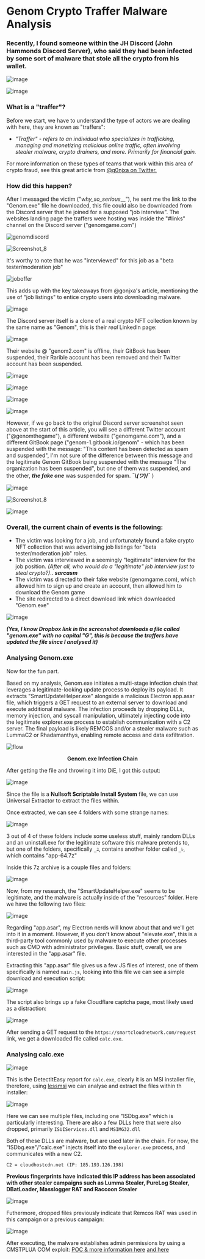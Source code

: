 # Genom Crypto Traffer Malware Analysis

### Recently, I found someone within the JH Discord (John Hammonds Discord Server), who said they had been infected by some sort of malware that stole all the crypto from his wallet.

![image](https://github.com/user-attachments/assets/a7153624-7b9d-46de-b717-09286c32f4dc)

![image](https://github.com/user-attachments/assets/f6e2e39e-21fa-4ada-8d69-9206ef19ec3d)

### What is a "traffer"?

Before we start, we have to understand the type of actors we are dealing with here, they are known as "traffers":

- *"Traffer" - refers to an individual who specializes in trafficking, managing and monetizing malicious online traffic, often involving stealer malware, crypto drainers, and more. Primarily for financial gain.*

For more information on these types of teams that work within this area of crypto fraud, see this great article from [@g0njxa on Twitter.](https://trac-labs.com/hearts-stolen-wallets-emptied-insights-into-cryptolove-traffers-team-3f65e84ccebe)

### How did this happen?

After I messaged the victim ("_why_so_serious___"), he sent me the link to the "Genom.exe" file he downloaded, this file could also be downloaded from the Discord server that he joined for a supposed "job interview". The websites landing page the traffers were hosting was inside the "#links" channel on the Discord server ("genomgame.com")

![genomdiscord](https://github.com/user-attachments/assets/2ddf518c-2a68-4e94-a9c1-069081089566)

![Screenshot_8](https://github.com/user-attachments/assets/9051d7f2-743b-4b12-89bb-f01945f50e7c)

It's worthy to note that he was "interviewed" for this job as a "beta tester/moderation job"

![joboffer](https://github.com/user-attachments/assets/93d66661-f9c8-4e34-b244-b7560043de0a)

This adds up with the key takeaways from @gonjxa's article, mentioning the use of "job listings" to entice crypto users into downloading malware.

![image](https://github.com/user-attachments/assets/a60ca456-a5a3-411a-9bff-658e6c587d57)

The Discord server itself is a clone of a real crypto NFT collection known by the same name as "Genom", this is their *real* LinkedIn page:

![image](https://github.com/user-attachments/assets/c4ae1164-bb48-462d-bf87-ef03f9fd63ae)

Their website @ "genom2.com" is offline, their GitBook has been suspended, their Rarible account has been removed and their Twitter account has been suspended.

![image](https://github.com/user-attachments/assets/3ed1513d-628f-447d-a537-4ea0ab90d2a1)

![image](https://github.com/user-attachments/assets/d5dfa34d-5a47-44ec-97ae-b3375ecb1cd2)

![image](https://github.com/user-attachments/assets/4a1c9699-a3f1-47ec-9e52-41a904616e42)

![image](https://github.com/user-attachments/assets/a14cbfae-a04e-4e6f-8772-140e821f5192)

However, if we go back to the original Discord server screenshot seen above at the start of this article, you will see a different Twitter account ("@genomthegame"), a different website ("genomgame.com"), and a different GitBook page ("genom-1.gitbook.io/genom" - which has been suspended with the message: "This content has been detected as spam and suspended", I'm not sure of the difference between this message and the legitimate Genom GitBook being suspended with the message "The organization has been suspended", but one of them was suspended, and the other, ***the fake one*** was suspended for spam. **¯\\___(ツ)___/¯** )

![image](https://github.com/user-attachments/assets/f9313e97-bd89-46d2-86f6-e17cc7574783)

![Screenshot_8](https://github.com/user-attachments/assets/9051d7f2-743b-4b12-89bb-f01945f50e7c)

![image](https://github.com/user-attachments/assets/1b4b7af3-e879-4786-9686-8a3287aaa10c)

### Overall, the current chain of events is the following:

- The victim was looking for a job, and unfortunately found a fake crypto NFT collection that was advertising job listings for "beta tester/moderation job" roles.
- The victim was interviewed in a seemingly "legitimate" interview for the job position. *(After all, who would do a "legitimate" job interview just to steal crypto?)*.. ***sarcasm***
- The victim was directed to their fake website (genomgame.com), which allowed him to sign up and create an account, then allowed him to download the Genom game
- The site redirected to a direct download link which downloaded "Genom.exe"

![image](https://github.com/user-attachments/assets/019db15a-6a90-4cec-b717-7fd708999aa9)

***(Yes, I know Dropbox link in the screenshot downloads a file called "genom.exe" with no capital "G", this is because the traffers have updated the file since I analysed it)***

### Analysing Genom.exe

Now for the fun part.

Based on my analysis, Genom.exe initiates a multi-stage infection chain that leverages a legitimate-looking update process to deploy its payload. It extracts "SmartUpdateHelper.exe" alongside a malicious Electron app.asar file, which triggers a GET request to an external server to download and execute additional malware. The infection proceeds by dropping DLLs, memory injection, and syscall manipulation, ultimately injecting code into the legitimate explorer.exe process to establish communication with a C2 server. The final payload is likely REMCOS and/or a stealer malware such as LummaC2 or Rhadamanthys, enabling remote access and data exfiltration.

![flow](https://github.com/user-attachments/assets/5c12fa03-18c8-455b-87f7-6613dda04df6)

<p align="center"><strong>Genom.exe Infection Chain</strong></p>



After getting the file and throwing it into DiE, I got this output:

![image](https://github.com/user-attachments/assets/fea72f76-7c3b-4f2a-9889-f01cfc46ce89)

Since the file is a **Nullsoft Scriptable Install System** file, we can use Universal Extractor to extract the files within.

Once extracted, we can see 4 folders with some strange names:

![image](https://github.com/user-attachments/assets/62088ba8-5c9d-448a-8171-44780c06b261)

3 out of 4 of these folders include some useless stuff, mainly random DLLs and an uninstall.exe for the legitimate software this malware pretends to, but one of the folders, specifically `_ﾕ`, contains another folder called `_ﾚ`, which contains "app-64.7z"

Inside this 7z archive is a couple files and folders:

![image](https://github.com/user-attachments/assets/98c49756-95ad-4149-86a6-ddea8d221b3b)

Now, from my research, the "SmartUpdateHelper.exe" seems to be legitimate, and the malware is actually inside of the "resources" folder. Here we have the following two files:

![image](https://github.com/user-attachments/assets/08427570-4f33-4a56-b63f-3488dd3ee78f)

Regarding "app.asar", my Electron nerds will know about that and we'll get into it in a moment. However, if you don't know about "elevate.exe", this is a third-party tool commonly used by malware to execute other processes such as CMD with administrator privileges. Basic stuff, overall, we are interested in the "app.asar" file.

Extracting this "app.asar" file gives us a few JS files of interest, one of them specifically is named `main.js`, looking into this file we can see a simple download and execution script:

![image](https://github.com/user-attachments/assets/013576b3-7ce6-4d49-8118-0e164b040169)

The script also brings up a fake Cloudflare captcha page, most likely used as a distraction:

![image](https://github.com/user-attachments/assets/f984a40f-daef-4641-9666-a20e816866d2)

After sending a GET request to the `https://smartcloudnetwork.com/request` link, we get a downloaded file called `calc.exe`.

### Analysing calc.exe

![image](https://github.com/user-attachments/assets/1a25503f-933f-4367-a3ba-9918684abd46)

This is the DetectItEasy report for `calc.exe`, clearly it is an MSI installer file, therefore, using [lessmsi](https://lessmsi.activescott.com/) we can analyse and extract the files within th installer:

![image](https://github.com/user-attachments/assets/532df752-fdaf-4d53-9470-7d1b2755726d)

Here we can see multiple files, including one "ISDbg.exe" which is particularly interesting. There are also a few DLLs here that were also dropped, primarily `ISUIServices.dll` and `MSIMG32.dll`

Both of these DLLs are malware, but are used later in the chain. For now, the "ISDbg.exe"/"calc.exe" injects itself into the `explorer.exe` process, and communicates with a new C2.

```C2 = cloudhostcdn.net (IP: 185.193.126.198)```

**Previous fingerprints have indicated this IP address has been associated with other stealer campaigns such as Lumma Stealer, PureLog Stealer, DBatLoader, Masslogger RAT and Raccoon Stealer**

![image](https://github.com/user-attachments/assets/b49def14-8ed4-418b-bf47-bab9bc5f5bbf)

Futhermore, dropped files previously indicate that Remcos RAT was used in this campaign or a previous campaign:

![image](https://github.com/user-attachments/assets/7a1046b8-39a0-4256-8e76-5956dc97af39)

After executing, the malware establishes admin permissions by using a CMSTPLUA COM exploit: [POC & more information here](https://gist.github.com/api0cradle/d4aaef39db0d845627d819b2b6b30512) [and here](https://g3tsyst3m.github.io/privilege%20escalation/Creative-UAC-Bypass-Methods-for-the-Modern-Era/)



